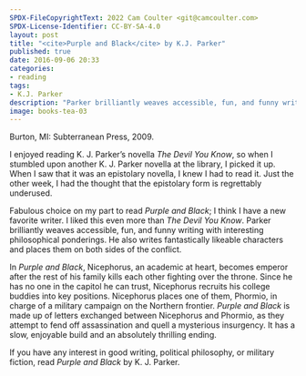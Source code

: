 ```yaml
---
SPDX-FileCopyrightText: 2022 Cam Coulter <git@camcoulter.com>
SPDX-License-Identifier: CC-BY-SA-4.0
layout: post
title: "<cite>Purple and Black</cite> by K.J. Parker"
published: true
date: 2016-09-06 20:33
categories:
- reading
tags:
- K.J. Parker
description: "Parker brilliantly weaves accessible, fun, and funny writing with interesting philosophical ponderings."
image: books-tea-03
---
```


<p class="bookinfo">Burton, MI: Subterranean Press, 2009.</p>

I enjoyed reading K. J. Parker’s novella <cite>The Devil You Know</cite>, so when I stumbled upon another K. J. Parker novella at the library, I picked it up. When I saw that it was an epistolary novella, I knew I had to read it. Just the other week, I had the thought that the epistolary form is regrettably underused.

Fabulous choice on my part to read <cite>Purple and Black</cite>; I think I have a new favorite writer. I liked this even more than <cite>The Devil You Know</cite>. Parker brilliantly weaves accessible, fun, and funny writing with interesting philosophical ponderings. He also writes fantastically likeable characters and places them on both sides of the conflict.

In <cite>Purple and Black</cite>, Nicephorus, an academic at heart, becomes emperor after the rest of his family kills each other fighting over the throne. Since he has no one in the capitol he can trust, Nicephorus recruits his college buddies into key positions. Nicephorus places one of them, Phormio, in charge of a military campaign on the Northern frontier. <cite>Purple and Black</cite> is made up of letters exchanged between Nicephorus and Phormio, as they attempt to fend off assassination and quell a mysterious insurgency. It has a slow, enjoyable build and an absolutely thrilling ending.

If you have any interest in good writing, political philosophy, or military fiction, read <cite>Purple and Black</cite> by K. J. Parker.
